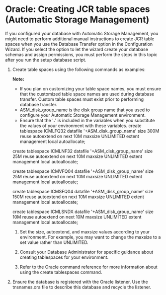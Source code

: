 # Oracle: Creating JCR table spaces \(Automatic Storage Management\)

If you configured your database with Automatic Storage Management, you might need to perform additional manual instructions to create JCR table spaces when you use the Database Transfer option in the Configuration Wizard. If you select the option to let the wizard create your database schemas and assign permissions, you must perform the steps in this topic after you run the setup database script.

1.  Create table spaces using the following commands as examples:

    **Note:**

    -   If you plan on customizing your table space names, you must ensure that the customized table space names are used during database transfer. Custom table spaces must exist prior to performing database transfer.
    -   ASM\_disk\_group\_name is the disk group name that you used to configure your Automatic Storage Management environment.
    -   Ensure that the '**.**' is included in the variables when you substitute the values of your environment with these variables.
    create tablespace ICMLFQ32 datafile '+ASM\_disk\_group\_name' size 300M reuse autoextend on next 10M maxsize UNLIMITED extent management local autoallocate;

    create tablespace ICMLNF32 datafile '+ASM\_disk\_group\_name' size 25M reuse autoextend on next 10M maxsize UNLIMITED extent management local autoallocate;

    create tablespace ICMVFQ04 datafile '+ASM\_disk\_group\_name' size 25M reuse autoextend on next 10M maxsize UNLIMITED extent management local autoallocate;

    create tablespace ICMSFQ04 datafile '+ASM\_disk\_group\_name' size 150M reuse autoextend on next 10M maxsize UNLIMITED extent management local autoallocate;

    create tablespace ICMLSNDX datafile '+ASM\_disk\_group\_name' size 10M reuse autoextend on next 10M maxsize UNLIMITED extent management local autoallocate;

    1.  Set the size, autoextend, and maxsize values according to your environment. For example, you may want to change the maxsize to a set value rather than UNLIMITED.

    2.  Consult your Database Administrator for specific guidance about creating tablespaces for your environment.

    3.  Refer to the Oracle command reference for more information about using the create tablespaces command.

2.  Ensure the database is registered with the Oracle listener. Use the tnsnames.ora file to describe this database and recycle the listener.


